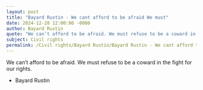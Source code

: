 ```yaml
---
layout: post
title: "Bayard Rustin - We cant afford to be afraid We must"
date: 2024-12-28 12:00:00 -0000
author: Bayard Rustin
quote: "We can’t afford to be afraid. We must refuse to be a coward in the fight for our rights."
subject: Civil rights
permalink: /Civil rights/Bayard Rustin/Bayard Rustin - We cant afford to be afraid We must
---
```


We can’t afford to be afraid. We must refuse to be a coward in the fight for our rights.

- Bayard Rustin
